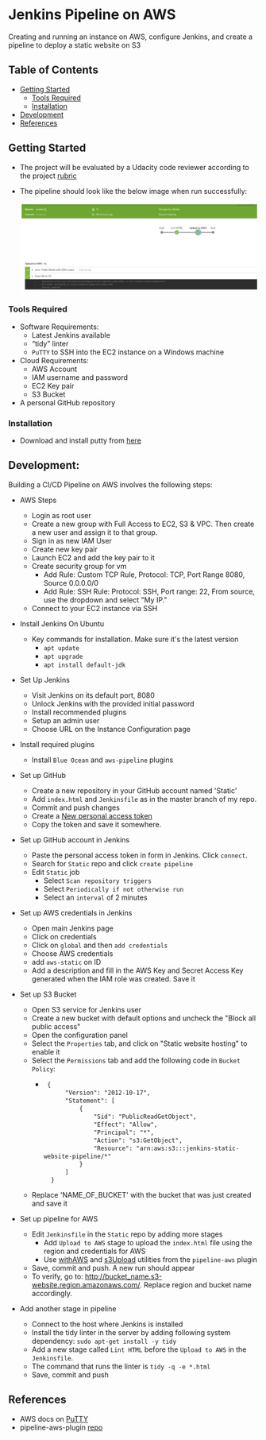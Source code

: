 # Jenkins Pipeline on AWS

Creating and running an instance on AWS, configure Jenkins, and create a pipeline to deploy a static website on S3

## Table of Contents
- [Getting Started](#getting-started)
	- [Tools Required](#tools-required)
	- [Installation](#installation)
- [Development](#development)
- [References](#references)

## Getting Started

* The project will be evaluated by a Udacity code reviewer according to the project [rubric](https://review.udacity.com/#!/rubrics/2575/view)

* The pipeline should look like the below image when run successfully:

  ![Jenkins Pipeline](screenshots/jenkins-pipeline.png)

### Tools Required

* Software Requirements: 
  * Latest Jenkins available
  * “tidy” linter
  * `PuTTY` to SSH into the EC2 instance on a Windows machine
* Cloud Requirements: 
  * AWS Account
  * IAM username and password
  * EC2 Key pair
  * S3 Bucket
* A personal GitHub repository

### Installation

* Download and install putty from [here](https://www.putty.org/)

## Development:

Building a CI/CD Pipeline on AWS involves the following steps:

* AWS Steps
  * Login as root user
  * Create a new group with Full Access to EC2, S3 & VPC. Then create a new user and assign it to that group.
  * Sign in as new IAM User
  * Create new key pair
  * Launch EC2 and add the key pair to it
  * Create security group for vm
    * Add Rule: Custom TCP Rule, Protocol: TCP, Port Range 8080, Source 0.0.0.0/0 
    * Add Rule: SSH Rule: Protocol: SSH, Port range: 22, From source, use the dropdown and select "My IP."
  * Connect to your EC2 instance via SSH

* Install Jenkins On Ubuntu
  * Key commands for installation. Make sure it's the latest version
    * `apt update`
    * `apt upgrade`
    * `apt install default-jdk`

* Set Up Jenkins
  * Visit Jenkins on its default port, 8080
  * Unlock Jenkins with the provided initial password
  * Install recommended plugins
  * Setup an admin user
  * Choose URL on the Instance Configuration page

* Install required plugins
  * Install `Blue Ocean` and `aws-pipeline` plugins

* Set up GitHub
  * Create a new repository in your GitHub account named 'Static'
  * Add `index.html` and `Jenkinsfile` as in the master branch of my repo.
  * Commit and push changes
  * Create a [New personal access token](https://github.com/settings/tokens/new?scopes=repo,read:user,user:email,write:repo_hook)
  * Copy the token and save it somewhere.

* Set up GitHub account in Jenkins
  * Paste the personal access token in form in Jenkins. Click `connect`.
  * Search for `Static` repo and click `create pipeline`
  * Edit `Static` job
    * Select `Scan repository triggers`
    * Select `Periodically if not otherwise run`
    * Select an `interval` of 2 minutes

* Set up AWS credentials in Jenkins
  * Open main Jenkins page
  * Click on credentials
  * Click on `global` and then `add credentials`
  * Choose AWS credentials
  * add `aws-static` on ID
  * Add a description and fill in the AWS Key and Secret Access Key generated when the IAM role was created. Save it

* Set up S3 Bucket
  * Open S3 service for Jenkins user
  * Create a new bucket with default options and uncheck the "Block all public access"
  * Open the configuration panel
  * Select the `Properties` tab, and click on "Static website hosting" to enable it
  * Select the `Permissions` tab and add the following code in `Bucket Policy`:
    *  ```
        {
             "Version": "2012-10-17",
             "Statement": [
                 {
                     "Sid": "PublicReadGetObject",
                     "Effect": "Allow",
                     "Principal": "*",
                     "Action": "s3:GetObject",
                     "Resource": "arn:aws:s3:::jenkins-static-website-pipeline/*"
                 }
             ]
         }
       ```
  * Replace 'NAME_OF_BUCKET' with the bucket that was just created and save it

* Set up pipeline for AWS
  * Edit `Jenkinsfile` in the `Static` repo by adding more stages
    * Add `Upload to AWS` stage to upload the `index.html` file using the region and credentials for AWS
    * Use [withAWS](https://github.com/jenkinsci/pipeline-aws-plugin#withaws) and [s3Upload](https://github.com/jenkinsci/pipeline-aws-plugin#s3upload) utilities from the `pipeline-aws` plugin
  * Save, commit and push. A new run should appear
  * To verify, go to: http://bucket_name.s3-website.region.amazonaws.com/. Replace region and bucket name accordingly.
    
* Add another stage in pipeline
  * Connect to the host where Jenkins is installed
  * Install the tidy linter in the server by adding following system dependency: `sudo apt-get install -y tidy`
  * Add a new stage called `Lint HTML` before the `Upload to AWS` in the `Jenkinsfile`.
  * The command that runs the linter is `tidy -q -e *.html`
  * Save, commit and push
  
## References 
  
* AWS docs on [PuTTY](https://docs.aws.amazon.com/AWSEC2/latest/UserGuide/putty.html)
* pipeline-aws-plugin [repo](https://github.com/jenkinsci/pipeline-aws-plugin)